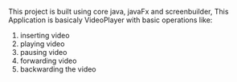 This project is built using core java, javaFx and screenbuilder, 
This Application is basicaly VideoPlayer with basic operations like:
1. inserting video
2. playing video
3. pausing video
4. forwarding video
5. backwarding the video

